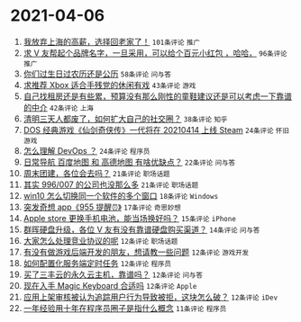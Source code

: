 # 2021-04-06

1. [我放弃上海的高薪，选择回老家了！](https://www.v2ex.com/t/768231) `101条评论` `推广`
1. [求 V 友帮起个品牌名字，一旦采用，可以给个百元小红包 ，哈哈，](https://www.v2ex.com/t/768266) `96条评论` `推广`
1. [你们过生日过农历还是公历](https://www.v2ex.com/t/768307) `58条评论` `问与答`
1. [求推荐 Xbox 适合手残党的休闲有戏](https://www.v2ex.com/t/768342) `43条评论` `游戏`
1. [自己找租房还是有些累，预算没有那么刚性的童鞋建议还是可以考虑一下靠谱的中介](https://www.v2ex.com/t/768249) `42条评论` `上海`
1. [清明三天人都废了，如何扩大自己的社交圈？](https://www.v2ex.com/t/768282) `38条评论` `知乎`
1. [DOS 经典游戏《仙剑奇侠传》一代将在 20210414 上线 Steam](https://www.v2ex.com/t/768363) `24条评论` `怀旧游戏`
1. [怎么理解 DevOps ？](https://www.v2ex.com/t/768272) `24条评论` `程序员`
1. [日常导航 百度地图 和 高德地图 有啥优缺点？](https://www.v2ex.com/t/768334) `22条评论` `问与答`
1. [周末团建，各位会去吗？](https://www.v2ex.com/t/768312) `21条评论` `职场话题`
1. [其实 996/007 的公司也没那么多](https://www.v2ex.com/t/768270) `21条评论` `职场话题`
1. [win10 怎么切换同一个软件的多个窗口](https://www.v2ex.com/t/768244) `18条评论` `Windows`
1. [突发奇想 app《955 提醒⏰》](https://www.v2ex.com/t/768227) `17条评论` `奇思妙想`
1. [Apple store 更换手机电池，能当场换好吗？](https://www.v2ex.com/t/768245) `15条评论` `iPhone`
1. [群晖硬盘升级，各位 V 友有没有靠谱硬盘购买渠道？](https://www.v2ex.com/t/768224) `14条评论` `问与答`
1. [大家怎么处理竞业协议的呢](https://www.v2ex.com/t/768330) `12条评论` `职场话题`
1. [有没有做游戏后端开发的朋友，想请教一些问题](https://www.v2ex.com/t/768328) `12条评论` `游戏开发`
1. [如何配置化服务端定时任务](https://www.v2ex.com/t/768292) `12条评论` `程序员`
1. [买了三丰云的永久云主机，靠谱吗？](https://www.v2ex.com/t/768289) `12条评论` `问与答`
1. [现在入手 Magic Keyboard 合适吗](https://www.v2ex.com/t/768262) `12条评论` `Apple`
1. [应用上架审核被认为追踪用户行为导致被拒，这块怎么破？](https://www.v2ex.com/t/768238) `12条评论` `iDev`
1. [一年经验用十年在程序员圈子是指什么概念](https://www.v2ex.com/t/768359) `11条评论` `程序员`
